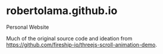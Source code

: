 # robertolama.github.io
Personal Website

Much of the original source code and ideation from https://github.com/fireship-io/threejs-scroll-animation-demo. 
